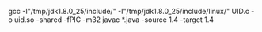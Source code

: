 gcc -I"/tmp/jdk1.8.0_25/include/" -I"/tmp/jdk1.8.0_25/include/linux/" UID.c -o uid.so -shared  -fPIC -m32
javac *.java -source 1.4 -target 1.4
